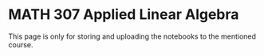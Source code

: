 # MATH 307 Applied Linear Algebra

This page is only for storing and uploading the notebooks to the mentioned course.
